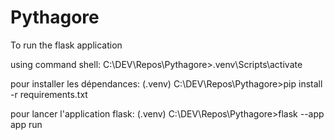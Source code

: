 # Pythagore

To run the flask application

using command shell:
C:\DEV\Repos\Pythagore>.venv\Scripts\activate

pour installer les dépendances:
(.venv) C:\DEV\Repos\Pythagore>pip install -r requirements.txt

pour lancer l'application flask:
(.venv) C:\DEV\Repos\Pythagore>flask --app app run